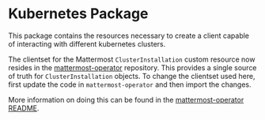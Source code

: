 # Kubernetes Package

This package contains the resources necessary to create a client capable of interacting with different kubernetes clusters.

The clientset for the Mattermost `ClusterInstallation` custom resource now resides in the [mattermost-operator](https://github.com/mattermost/mattermost-operator) repository. This provides a single source of truth for `ClusterInstallation` objects. To change the clientset used here, first update the code in `mattermost-operator` and then import the changes.

More information on doing this can be found in the [mattermost-operator README](https://github.com/mattermost/mattermost-operator/blob/master/README.md).